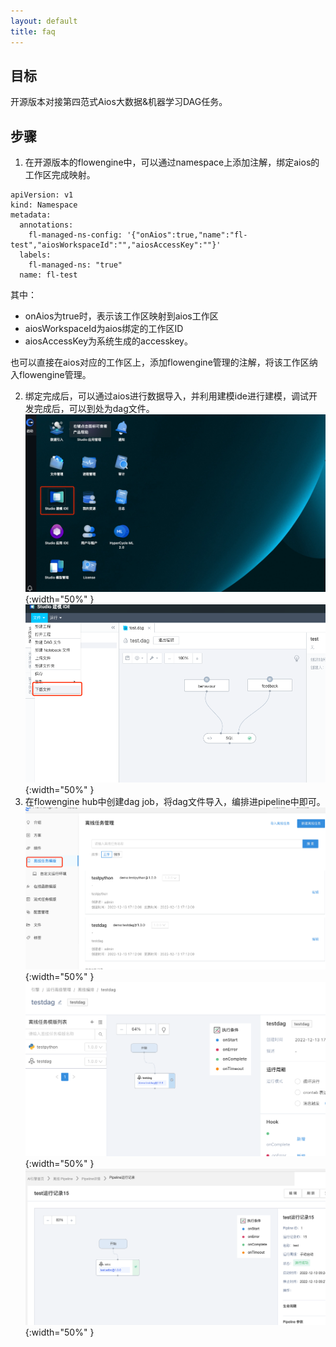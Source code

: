 ```yaml
---
layout: default
title: faq
---
```

## 目标

开源版本对接第四范式Aios大数据&机器学习DAG任务。

## 步骤

1. 在开源版本的flowengine中，可以通过namespace上添加注解，绑定aios的工作区完成映射。

```
apiVersion: v1
kind: Namespace
metadata:
  annotations:
    fl-managed-ns-config: '{"onAios":true,"name":"fl-test","aiosWorkspaceId":"","aiosAccessKey":""}'
  labels:
    fl-managed-ns: "true"
  name: fl-test
```

其中：

* onAios为true时，表示该工作区映射到aios工作区
* aiosWorkspaceId为aios绑定的工作区ID
* aiosAccessKey为系统生成的accesskey。

也可以直接在aios对应的工作区上，添加flowengine管理的注解，将该工作区纳入flowengine管理。

2. 绑定完成后，可以通过aios进行数据导入，并利用建模ide进行建模，调试开发完成后，可以到处为dag文件。
   ![abc](./images/studio.png){:width="50%" }
   ![abc](./images/dag.png){:width="50%" }
3. 在flowengine hub中创建dag job，将dag文件导入，编排进pipeline中即可。
   ![abc](./images/dagjob.png){:width="50%" }
   ![abc](./images/testdag.png){:width="50%" }
   ![abc](./images/dagrun.png){:width="50%" }

